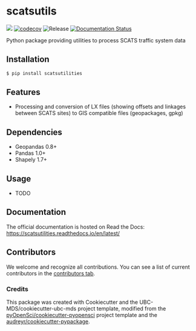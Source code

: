 # scatsutils 

![](https://github.com/johntrieu91/scatsutilities/workflows/build/badge.svg) [![codecov](https://codecov.io/gh/johntrieu91/scatsutilities/branch/main/graph/badge.svg)](https://codecov.io/gh/johntrieu91/scatsutilities) ![Release](https://github.com/johntrieu91/scatsutilities/workflows/Release/badge.svg) [![Documentation Status](https://readthedocs.org/projects/scatsutilities/badge/?version=latest)](https://scatsutilities.readthedocs.io/en/latest/?badge=latest)

Python package providing utilities to process SCATS traffic system data

## Installation

```bash
$ pip install scatsutilities
```

## Features

- Processing and conversion of LX files (showing offsets and linkages between SCATS sites) to GIS compatible files (geopackages, gpkg)

## Dependencies

- Geopandas 0.8+
- Pandas 1.0+
- Shapely 1.7+

## Usage

- TODO

## Documentation

The official documentation is hosted on Read the Docs: https://scatsutilities.readthedocs.io/en/latest/

## Contributors

We welcome and recognize all contributions. You can see a list of current contributors in the [contributors tab](https://github.com/johntrieu91/scatsutilities/graphs/contributors).

### Credits

This package was created with Cookiecutter and the UBC-MDS/cookiecutter-ubc-mds project template, modified from the [pyOpenSci/cookiecutter-pyopensci](https://github.com/pyOpenSci/cookiecutter-pyopensci) project template and the [audreyr/cookiecutter-pypackage](https://github.com/audreyr/cookiecutter-pypackage).
